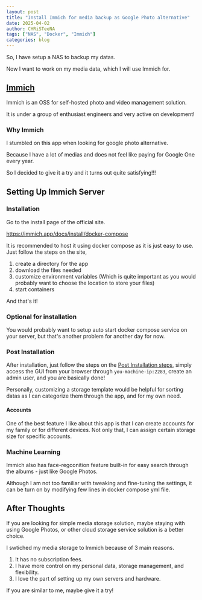 ```yaml
---
layout: post
title: "Install Immich for media backup as Google Photo alternative"
date: 2025-04-02
author: CHRiSTeeNA
tags: ["NAS", "Docker", "Immich"]
categories: blog
---
```


So, I have setup a NAS to backup my datas.

Now I want to work on my media data, which I will use Immich for.

## [Immich](https://immich.app/)
Immich is an OSS for self-hosted photo and video management solution.

It is under a group of enthusiast engineers and very active on development!

### Why Immich

I stumbled on this app when looking for google photo alternative.

Because I have a lot of medias and does not feel like paying for Google One every year.

So I decided to give it a try and it turns out quite satisfying!!!

## Setting Up Immich Server
### Installation
Go to the install page of the official site.

https://immich.app/docs/install/docker-compose

It is recommended to host it using docker compose as it is just easy to use.<br>
Just follow the steps on the site, 

1. create a directory for the app
2. download the files needed
3. customize environment variables (Which is quite important as you would probably want to choose the location to store your files)
4.  start containers

And that's it!

### Optional for installation
You would probably want to setup auto start docker compose service on your server, but that's another problem for another day for now.

### Post Installation
After installation, just follow the steps on the [Post Installation steps](https://immich.app/docs/install/post-install), simply access the GUI from your browser through `you-machine-ip:2283`, create an admin user, and you are basically done!

Personally, customizing a storage template would be helpful for sorting datas as I can categorize them through the app, and for my own need.

#### Accounts
One of the best feature I like about this app is that I can create accounts for my family or for different devices. Not only that, I can assign certain storage size for specific accounts.

### Machine Learning
Immich also has face-regconition feature built-in for easy search through the albums - just like Google Photos. 

Although I am not too familiar with tweaking and fine-tuning the settings, it can be turn on by modifying few lines in docker compose yml file.

## After Thoughts
If you are looking for simple media storage solution, maybe staying with using Google Photos, or other cloud storage service solution is a better choice.

I swtiched my media storage to Immich because of 3 main reasons.

1. It has no subscription fees.
2. I have more control on my personal data, storage management, and flexibility.
3. I love the part of setting up my own servers and hardware.

If you are similar to me, maybe give it a try!
